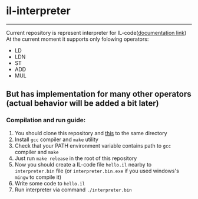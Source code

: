 # il-interpreter
---
Current repository is represent interpreter for IL-code([documentation link](none))\
At the current moment it supports only folowing operators:
- LD
- LDN
- ST
- ADD
- MUL

But has implementation for many other operators (actual behavior will be added a bit later)
---
### Compilation and run guide:
1. You should clone this repository and [this]() to the same directory
2. Install ```gcc``` compiler and ```make``` utility
3. Check that your PATH environment variable contains path to ```gcc``` compiler and ```make```
4. Just run ```make release``` in the root of this repository
5. Now you should create a IL-code file ```hello.il``` nearby to ```interpreter.bin``` file (or ```interpreter.bin.exe``` if you used windows's ```mingw``` to compile it)
6. Write some code to ```hello.il```
7. Run interpreter via command ```./interpreter.bin```
